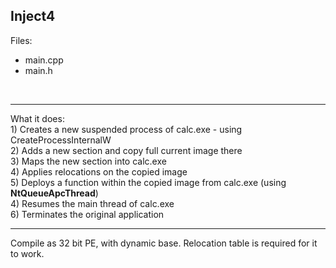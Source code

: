Inject4
--
 Files:<br/>
+ main.cpp
+ main.h
<br/>
<hr/>
What it does:<br/>
1) Creates a new suspended process of calc.exe - using CreateProcessInternalW<br/>
2) Adds a new section and copy full current image there<br/>
3) Maps the new section into calc.exe<br/>
4) Applies relocations on the copied image<br/>
5) Deploys a function within the copied image from calc.exe (using <b>NtQueueApcThread</b>)<br/>
4) Resumes the main thread of calc.exe<br/>
6) Terminates the original application<br/>
<hr/>
Compile as 32 bit PE, with dynamic base. Relocation table is required for it to work.
